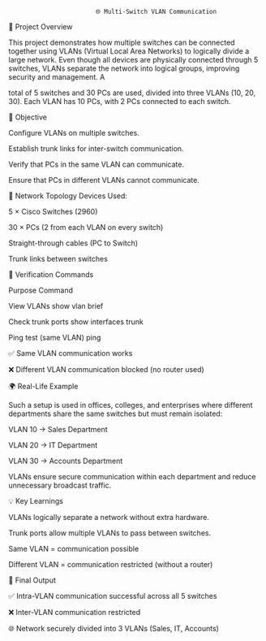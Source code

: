                             🌐 Multi-Switch VLAN Communication
📘 Project Overview

This project demonstrates how multiple switches can be connected together using VLANs (Virtual Local Area Networks) to logically divide a large network. Even though all devices are physically connected through 5 switches, VLANs separate the network into logical groups, improving security and management. A 

total of 5 switches and 30 PCs are used, divided into three VLANs (10, 20, 30). Each VLAN has 10 PCs, with 2 PCs connected to each switch.

🧠 Objective 

Configure VLANs on multiple switches. 

Establish trunk links for inter-switch communication. 

Verify that PCs in the same VLAN can communicate. 

Ensure that PCs in different VLANs cannot communicate.

🧩 Network Topology Devices Used:

5 × Cisco Switches (2960) 

30 × PCs (2 from each VLAN on every switch) 

Straight-through cables (PC to Switch) 

Trunk links between switches

🧰 Verification Commands

Purpose	Command

View VLANs	show vlan brief

Check trunk ports	show interfaces trunk

Ping test (same VLAN)	ping <IP>

✅ Same VLAN communication works

❌ Different VLAN communication blocked (no router used)

🌍 Real-Life Example

Such a setup is used in offices, colleges, and enterprises where different departments share the same switches but must remain isolated:

VLAN 10 → Sales Department

VLAN 20 → IT Department

VLAN 30 → Accounts Department

VLANs ensure secure communication within each department and reduce unnecessary broadcast traffic.

💡 Key Learnings

VLANs logically separate a network without extra hardware.

Trunk ports allow multiple VLANs to pass between switches.

Same VLAN = communication possible

Different VLAN = communication restricted (without a router)

🏁 Final Output

✅ Intra-VLAN communication successful across all 5 switches

❌ Inter-VLAN communication restricted

🌐 Network securely divided into 3 VLANs (Sales, IT, Accounts)
